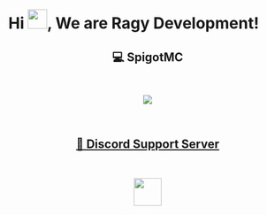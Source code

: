 ﻿# Hi <img width="35" src="https://github.com/Ragy-Development/.github/blob/main/files/imgs/hello.gif">, We are Ragy Development!
  <div>
    <h2 align="center"> 💻 SpigotMC </h2>
      <br/>
        <p align="center">
          <a target="_blank" href="https://www.spigotmc.org/members/_fungy_.1021787">
          <img src="https://static.spigotmc.org/img/spigot.png">
        </p>
    <br>
    <h2 align="center"> 📃 Discord Support Server </h2>
      <br/>
        <p align="center">
          <a target="_blank" href="https://discord.gg/5mhkuSZK5U">
          <img width=50 src="https://external-content.duckduckgo.com/iu/?u=https%3A%2F%2Flogos-world.net%2Fwp-content%2Fuploads%2F2020%2F12%2FDiscord-Logo.png&f=1&nofb=1&ipt=1044e172084ddc11523bf203d6c246149652168c34b62d2d7a9c38d39611268c&ipo=images">
        </p>
    <br>
  </div>

